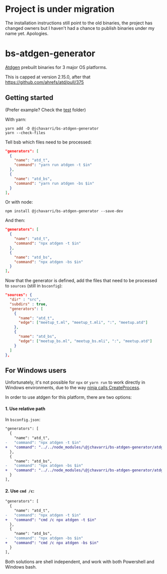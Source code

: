 # Project is under migration
The installation instructions still point to the old binaries, the project has changed owners but I haven't had a chance to publish binaries under my name yet. Apologies.

# bs-atdgen-generator

[Atdgen](https://github.com/ahrefs/atd) prebuilt binaries for 3 major OS platforms.

This is capped at version 2.15.0, after that 
https://github.com/ahrefs/atd/pull/375

## Getting started

(Prefer example? Check the [test](./test) folder)

With yarn:

```
yarn add -D @jchavarri/bs-atdgen-generator
yarn --check-files
```

Tell bsb which files need to be processed:

```json
"generators": [
  {
    "name": "atd_t",
    "command": "yarn run atdgen -t $in"
  },
  {
    "name": "atd_bs",
    "command": "yarn run atdgen -bs $in"
  }
],
```

Or with node:
```
npm install @jchavarri/bs-atdgen-generator --save-dev
```

And then:

```json
"generators": [
  {
    "name": "atd_t",
    "command": "npx atdgen -t $in"
  },
  {
    "name": "atd_bs",
    "command": "npx atdgen -bs $in"
  }
],
```

Now that the generator is defined, add the files that need to be processed to `sources` (still in `bsconfig`):

```json
"sources": {
  "dir" : "src",
  "subdirs" : true,
  "generators": [
    {
      "name": "atd_t",
      "edge": ["meetup_t.ml", "meetup_t.mli", ":", "meetup.atd"]
    },
    {
      "name": "atd_bs",
      "edge": ["meetup_bs.ml", "meetup_bs.mli", ":", "meetup.atd"]
    }
  ]
},
```

## For Windows users

Unfortunately, it's not possible for `npx` or `yarn run` to work directly in Windows environments, due to
the way [ninja calls CreateProcess](https://github.com/jchavarri/bs-atdgen-generator/pull/3#issue-415706268).

In order to use atdgen for this platform, there are two options:

#### 1. Use relative path

In `bsconfig.json`:

```diff
"generators": [
  {
    "name": "atd_t",
-   "command": "npx atdgen -t $in"
+   "command": "../../node_modules/\@jchavarri/bs-atdgen-generator/atdgen.exe -t $in"
  },
  {
    "name": "atd_bs",
-   "command": "npx atdgen -bs $in"
+   "command": "../../node_modules/\@jchavarri/bs-atdgen-generator/atdgen.exe -bs $in"
  }
],
```

#### 2. Use `cmd /c`:

```diff
"generators": [
  {
    "name": "atd_t",
-   "command": "npx atdgen -t $in"
+   "command": "cmd /c npx atdgen -t $in"
  },
  {
    "name": "atd_bs",
-   "command": "npx atdgen -bs $in"
+   "command": "cmd /c npx atdgen -bs $in"
  }
],
```

Both solutions are shell independent, and work with both Powershell and Windows bash.
